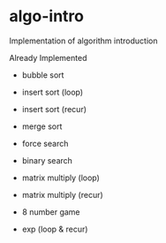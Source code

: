 # algo-intro
Implementation of algorithm introduction

Already Implemented
+ bubble sort
+ insert sort (loop)
+ insert sort (recur)
+ merge sort

+ force search
+ binary search
+ matrix multiply (loop)
+ matrix multiply (recur)

+ 8 number game

+ exp (loop & recur)
